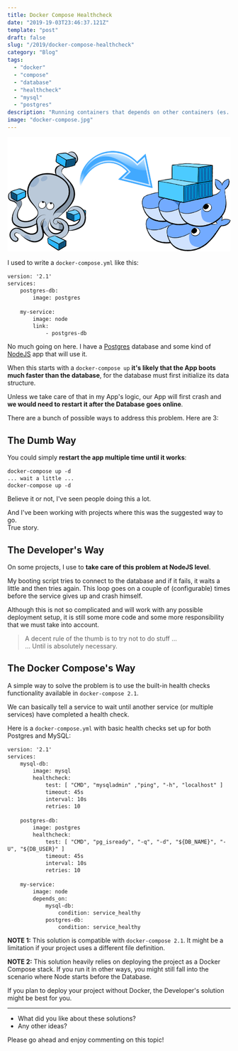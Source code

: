 ```yaml
---
title: Docker Compose Healthcheck
date: "2019-19-03T23:46:37.121Z"
template: "post"
draft: false
slug: "/2019/docker-compose-healthcheck"
category: "Blog"
tags:
  - "docker"
  - "compose"
  - "database"
  - "healthcheck"
  - "mysql"
  - "postgres"
description: "Running containers that depends on other containers (es. dbs) can be tricky. Let's explore the \"depends_on\" directive associated with a healthcheck."
image: "docker-compose.jpg"
---
```


![docker-compose](./media/docker-compose.png)

I used to write a `docker-compose.yml` like this:

    version: '2.1'
    services:
        postgres-db:
            image: postgres

        my-service:
            image: node
            link:
                - postgres-db

No much going on here. I have a [Postgres](https://www.postgresql.org/) database and some
kind of [NodeJS](https://nodejs.org/en/) app that will use it.

When this starts with a `docker-compose up` **it's likely that the App boots much
faster than the database**, for the database must first initialize its data structure.

Unless we take care of that in my App's logic, our App will first crash and 
**we would need to restart it after the Database goes online**.

There are a bunch of possible ways to address this problem. Here are 3:

## The Dumb Way

You could simply **restart the app multiple time until it works**:

    docker-compose up -d
    ... wait a little ...
    docker-compose up -d

Believe it or not, I've seen people doing this a lot. 

And I've been working with projects where this was the suggested way to go.  
True story.

## The Developer's Way

On some projects, I use to **take care of this problem at NodeJS level**.

My booting script tries to connect to the database and if it fails, it waits a little and 
then tries again. This loop goes on a couple of (configurable) times before the service gives
up and crash himself.

Although this is not so complicated and will work with any possible deployment setup, it
is still some more code and some more responsibility that we must take into account.

> A decent rule of the thumb is to try not to do stuff ...  
> ... Until is absolutely necessary.

## The Docker Compose's Way

A simple way to solve the problem is to use the built-in health checks functionality
available in `docker-compose 2.1`.

We can basically tell a service to wait until another service (or multiple services)
have completed a health check.

Here is a `docker-compose.yml` with basic health checks set up for both Postgres
and MySQL:

    version: '2.1'
    services:
        mysql-db:
            image: mysql
            healthcheck:
                test: [ "CMD", "mysqladmin" ,"ping", "-h", "localhost" ]
                timeout: 45s
                interval: 10s
                retries: 10

        postgres-db:
            image: postgres
            healthcheck:
                test: [ "CMD", "pg_isready", "-q", "-d", "${DB_NAME}", "-U", "${DB_USER}" ]
                timeout: 45s
                interval: 10s
                retries: 10

        my-service:
            image: node
            depends_on:
                mysql-db:
                    condition: service_healthy
                postgres-db:
                    condition: service_healthy

**NOTE 1:** This solution is compatible with `docker-compose 2.1`. It might be a limitation if
your project uses a different file definition.

**NOTE 2:** This solution heavily relies on deploying the project as a Docker Compose stack. If
you run it in other ways, you might still fall into the scenario where Node starts before the
Database.

If you plan to deploy your project without Docker, the Developer's solution might be
best for you.

---

* What did you like about these solutions?
* Any other ideas?

Please go ahead and enjoy commenting on this topic!
